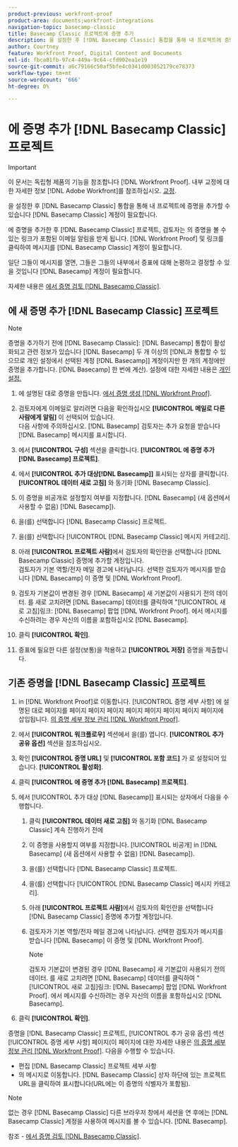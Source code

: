 ```yaml
---
product-previous: workfront-proof
product-area: documents;workfront-integrations
navigation-topic: basecamp-classic
title: Basecamp Classic 프로젝트에 증명 추가
description: 을 설정한 후 [!DNL Basecamp Classic] 통합을 통해 내 프로젝트에 증명을 추가할 수 있습니다 [!DNL Basecamp Classic] 계정이 필요합니다.
author: Courtney
feature: Workfront Proof, Digital Content and Documents
exl-id: fbca81fb-97c4-449a-9c64-cfd902ea1e19
source-git-commit: a6c79166c50af5bfe4c0341d003052179ce78373
workflow-type: tm+mt
source-wordcount: '666'
ht-degree: 0%

---
```


# 에 증명 추가 [!DNL Basecamp Classic] 프로젝트

>[!IMPORTANT]
>
>이 문서는 독립형 제품의 기능을 참조합니다 [!DNL Workfront Proof]. 내부 교정에 대한 자세한 정보 [!DNL Adobe Workfront]를 참조하십시오. [교정](../../../review-and-approve-work/proofing/proofing.md).

을 설정한 후 [!DNL Basecamp Classic] 통합을 통해 내 프로젝트에 증명을 추가할 수 있습니다 [!DNL Basecamp Classic] 계정이 필요합니다.

에 증명을 추가한 후 [!DNL Basecamp Classic] 프로젝트, 검토자는 의 증명을 볼 수 있는 링크가 포함된 이메일 알림을 받게 됩니다. [!DNL Workfront Proof] 및 링크를 클릭하여 메시지를 [!DNL Basecamp Classic] 계정이 필요합니다.

일단 그들이 메시지를 열면, 그들은 그들의 내부에서 증표에 대해 논평하고 결정할 수 있을 것입니다 [!DNL Basecamp] 계정이 필요합니다.

자세한 내용은 [에서 증명 검토 [!DNL Basecamp Classic]](../../../workfront-proof/wp-integrations/basecamp-classic/review-proof-basecamp-classic.md).

## 에 새 증명 추가 [!DNL Basecamp Classic] 프로젝트

>[!NOTE]
>
>증명을 추가하기 전에 [!DNL Basecamp Classic]: [!DNL Basecamp] 통합이 활성화되고 관련 정보가 있습니다 [!DNL Basecamp] 두 개 이상의 [!DNL과 통합할 수 있으므로 개인 설정에서 선택된 계정 [!DNL Basecamp]] 계정이지만 한 개의 계정에만 증명을 추가합니다. [!DNL Basecamp] 한 번에 계산). 설정에 대한 자세한 내용은 [개인 설정.](https://support.workfront.com/hc/en-us/sections/115000921168-Personal-settings)

1. 에 설명된 대로 증명을 만듭니다. [에서 증명 생성 [!DNL Workfront Proof]](../../../workfront-proof/wp-work-proofsfiles/create-proofs-and-files/generate-proofs.md).
1. 검토자에게 이메일로 알리려면 다음을 확인하십시오 **[!UICONTROL 메일로 다른 사람에게 알림]** 이 선택되어 있습니다.\
   다음 사항에 주의하십시오. [!DNL Basecamp] 검토자는 추가 요청을 받습니다 [!DNL Basecamp] 메시지를 표시합니다.

1. 에서 **[!UICONTROL 구성]** 섹션을 클릭합니다. **[!UICONTROL 에 증명 추가 [!DNL Basecamp] 프로젝트]**.

1. 에서 **[!UICONTROL 추가 대상[!DNL Basecamp]]** 표시되는 상자를 클릭합니다. **[!UICONTROL 데이터 새로 고침]** 와 동기화 [!DNL Basecamp Classic].

1. 이 증명을 비공개로 설정할지 여부를 지정합니다. [!DNL Basecamp] (새 옵션에서 사용할 수 없음) [!DNL Basecamp]).
1. 을(를) 선택합니다 [!DNL Basecamp Classic] 프로젝트.
1. 을(를) 선택합니다 [!UICONTROL [!DNL Basecamp Classic] 메시지 카테고리].
1. 아래 **[!UICONTROL 프로젝트 사람]**&#x200B;에서 검토자의 확인란을 선택합니다 [!DNL Basecamp Classic] 증명에 추가할 계정입니다.\
   검토자가 기본 역할/전자 메일 경고에 나타납니다. 선택한 검토자가 메시지를 받습니다 [!DNL Basecamp] 이 증명 및 [!DNL Workfront Proof].

1. 검토자 기본값이 변경된 경우 [!DNL Basecamp] 새 기본값이 사용되기 전의 데이터. 를 새로 고치려면 [!DNL Basecamp] 데이터를 클릭하여 &quot;[!UICONTROL 새로 고침]링크: [!DNL Basecamp] 팝업 [!DNL Workfront Proof]. 에서 메시지를 수신하려는 경우 자신의 이름을 포함하십시오 [!DNL Basecamp].
1. 클릭 **[!UICONTROL 확인]**.
1. 증표에 필요한 다른 설정(보통)을 적용하고 **[!UICONTROL 저장]** 증명을 제출합니다.

## 기존 증명을 [!DNL Basecamp Classic] 프로젝트

1. in [!DNL Workfront Proof]로 이동합니다. [!UICONTROL 증명 세부 사항] 에 설명된 대로 페이지를 페이지 페이지 페이지 페이지 페이지 페이지 페이지 페이지에 삽입됩니다.  [의 증명 세부 정보 관리 [!DNL Workfront Proof]](../../../workfront-proof/wp-work-proofsfiles/manage-your-work/manage-proof-details.md).
1. 에서 **[!UICONTROL 워크플로우]** 섹션에서 을(를) 엽니다. **[!UICONTROL 추가 공유 옵션]** 섹션을 참조하십시오.

1. 확인 **[!UICONTROL 증명 URL]** 및 **[!UICONTROL 포함 코드]** 가 로 설정되어 있습니다. **[!UICONTROL 활성화]**.

1. 클릭 **[!UICONTROL 에 증명 추가 [!DNL Basecamp] 프로젝트]**.
1. 에서 [!UICONTROL 추가 대상 [!DNL Basecamp]] 표시되는 상자에서 다음을 수행합니다.

   1. 클릭 **[!UICONTROL 데이터 새로 고침]** 와 동기화 [!DNL Basecamp Classic] 계속 진행하기 전에
   1. 이 증명을 사용할지 여부를 지정합니다. [!UICONTROL 비공개] in [!DNL Basecamp] (새 옵션에서 사용할 수 없음) [!DNL Basecamp]).
   1. 을(를) 선택합니다 [!DNL Basecamp Classic] 프로젝트.
   1. 을(를) 선택합니다 [!UICONTROL [!DNL Basecamp Classic] 메시지 카테고리].
   1. 아래 **[!UICONTROL 프로젝트 사람]**&#x200B;에서 검토자의 확인란을 선택합니다 [!DNL Basecamp Classic] 증명에 추가할 계정입니다.
   1. 검토자가 기본 역할/전자 메일 경고에 나타납니다. 선택한 검토자가 메시지를 받습니다 [!DNL Basecamp] 이 증명 및 [!DNL Workfront Proof].

      >[!NOTE]
      >
      > 검토자 기본값이 변경된 경우 [!DNL Basecamp] 새 기본값이 사용되기 전의 데이터. 를 새로 고치려면 [!DNL Basecamp] 데이터를 클릭하여 &quot;[!UICONTROL 새로 고침]링크: [!DNL Basecamp] 팝업 [!DNL Workfront Proof]. 에서 메시지를 수신하려는 경우 자신의 이름을 포함하십시오 [!DNL Basecamp].

1. 클릭 **[!UICONTROL 확인]**.

증명을 [!DNL Basecamp Classic] 프로젝트, [!UICONTROL 추가 공유 옵션] 섹션 [!UICONTROL 증명 세부 사항] 페이지(이 페이지에 대한 자세한 내용은 [의 증명 세부 정보 관리 [!DNL Workfront Proof]](../../../workfront-proof/wp-work-proofsfiles/manage-your-work/manage-proof-details.md). 다음을 수행할 수 있습니다.

* 편집 [!DNL Basecamp Classic] 프로젝트 세부 사항
* 의 메시지로 이동합니다. [!DNL Basecamp Classic] 상자 하단에 있는 프로젝트 URL을 클릭하여 표시합니다(URL에는 이 증명의 식별자가 포함됨).

>[!NOTE]
>
> 없는 경우 [!DNL Basecamp Classic] 다른 브라우저 창에서 세션을 연 후에는 [!DNL Basecamp Classic] 계정을 사용하여 메시지를 볼 수 있습니다. [!DNL Basecamp].

참조 - [에서 증명 검토 [!DNL Basecamp Classic]](../../../workfront-proof/wp-integrations/basecamp-classic/review-proof-basecamp-classic.md).
